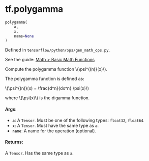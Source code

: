 <div itemscope itemtype="http://developers.google.com/ReferenceObject">
<meta itemprop="name" content="tf.polygamma" />
</div>

# tf.polygamma

``` python
polygamma(
    a,
    x,
    name=None
)
```



Defined in `tensorflow/python/ops/gen_math_ops.py`.

See the guide: [Math > Basic Math Functions](../../../api_guides/python/math_ops.md#Basic_Math_Functions)

Compute the polygamma function \\(\psi^{(n)}(x)\\).

The polygamma function is defined as:


\\(\psi^{(n)}(x) = \frac{d^n}{dx^n} \psi(x)\\)

where \\(\psi(x)\\) is the digamma function.

#### Args:

* <b>`a`</b>: A `Tensor`. Must be one of the following types: `float32`, `float64`.
* <b>`x`</b>: A `Tensor`. Must have the same type as `a`.
* <b>`name`</b>: A name for the operation (optional).


#### Returns:

A `Tensor`. Has the same type as `a`.